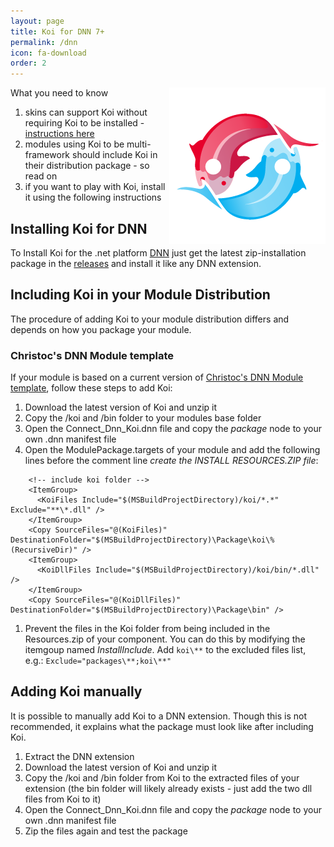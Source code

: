 ```yaml
---
layout: page
title: Koi for DNN 7+
permalink: /dnn
icon: fa-download
order: 2
---
```


<img src="assets/logos/koi-yinyang-250.png" style="float: right">

What you need to know

1. skins can support Koi without requiring Koi to be installed - [instructions here](dnn-themes)
1. modules using Koi to be multi-framework should include Koi in their distribution package - so read on
1. if you want to play with Koi, install it using the following instructions

## Installing Koi for DNN

To Install Koi for the .net platform [DNN](http://www.dnnsoftware.com/) just get the latest zip-installation package in the [releases](https://connect-koi.net//releases) and install it like any DNN extension.

## Including Koi in your Module Distribution
The procedure of adding Koi to your module distribution differs and depends on how you package your module.

### Christoc's DNN Module template
If your module is based on a current version of [Christoc's DNN Module template](https://github.com/ChrisHammond/DNNTemplates), follow these steps to add Koi:
1. Download the latest version of Koi and unzip it
1. Copy the /koi and /bin folder to your modules base folder
1. Open the Connect_Dnn_Koi.dnn file and copy the _package_ node to your own .dnn manifest file
1. Open the ModulePackage.targets of your module and add the following lines before the comment line _create the INSTALL RESOURCES.ZIP file_:
~~~~
	<!-- include koi folder -->
    <ItemGroup>
      <KoiFiles Include="$(MSBuildProjectDirectory)/koi/*.*" Exclude="**\*.dll" />
    </ItemGroup>
    <Copy SourceFiles="@(KoiFiles)" DestinationFolder="$(MSBuildProjectDirectory)\Package\koi\%(RecursiveDir)" />
    <ItemGroup>
      <KoiDllFiles Include="$(MSBuildProjectDirectory)/koi/bin/*.dll" />
    </ItemGroup>
    <Copy SourceFiles="@(KoiDllFiles)" DestinationFolder="$(MSBuildProjectDirectory)\Package\bin" />
~~~~
1. Prevent the files in the Koi folder from being included in the Resources.zip of your component. You can do this by modifying the itemgoup named _InstallInclude_. Add `koi\**` to the excluded files list, e.g.: `Exclude="packages\**;koi\**"`

## Adding Koi manually
It is possible to manually add Koi to a DNN extension. Though this is not recommended, it explains what the package must look like after including Koi.
1. Extract the DNN extension
1. Download the latest version of Koi and unzip it
1. Copy the /koi and /bin folder from Koi to the extracted files of your extension (the bin folder will likely already exists - just add the two dll files from Koi to it)
1. Open the Connect_Dnn_Koi.dnn file and copy the _package_ node to your own .dnn manifest file
1. Zip the files again and test the package